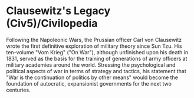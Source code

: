 # Clausewitz's Legacy (Civ5)/Civilopedia

Following the Napoleonic Wars, the Prussian officer Carl von Clausewitz wrote the first definitive exploration of military theory since Sun Tzu. His ten-volume "Vom Krieg" ("On War"), although unfinished upon his death in 1831, served as the basis for the training of generations of army officers at military academies around the world. Stressing the psychological and political aspects of war in terms of strategy and tactics, his statement that "War is the continuation of politics by other means" would become the foundation of autocratic, expansionist governments for the next two centuries.